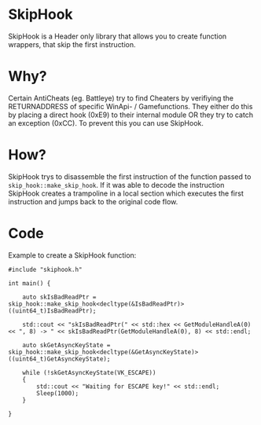 # SkipHook
SkipHook is a Header only library that allows you to create function wrappers, that skip the first instruction.

# Why?
Certain AntiCheats (eg. Battleye) try to find Cheaters by verifiying the RETURNADDRESS of specific WinApi- / Gamefunctions. 
They either do this by placing a direct hook (0xE9) to their internal module OR they try to catch an exception (0xCC). To prevent this you can use SkipHook.

# How?
SkipHook trys to disassemble the first instruction of the function passed to `skip_hook::make_skip_hook`. If it was able to decode the instruction SkipHook creates a trampoline in a local section which executes the first instruction and jumps back to the original code flow.

# Code
Example to create a SkipHook function:
```
#include "skiphook.h"

int main() {

	auto skIsBadReadPtr = skip_hook::make_skip_hook<decltype(&IsBadReadPtr)>((uint64_t)IsBadReadPtr);

	std::cout << "skIsBadReadPtr(" << std::hex << GetModuleHandleA(0) << ", 8) -> " << skIsBadReadPtr(GetModuleHandleA(0), 8) << std::endl;
	
	auto skGetAsyncKeyState = skip_hook::make_skip_hook<decltype(&GetAsyncKeyState)>((uint64_t)GetAsyncKeyState);

	while (!skGetAsyncKeyState(VK_ESCAPE))
	{
		std::cout << "Waiting for ESCAPE key!" << std::endl;
		Sleep(1000);
	}
	
}
```
